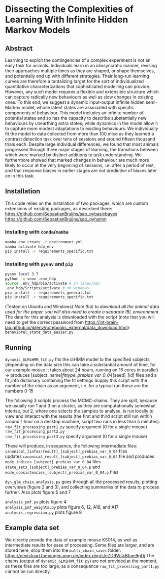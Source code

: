 # Dissecting the Complexities of Learning With Infinite Hidden Markov Models

## Abstract

Learning to exploit the contingencies of a complex experiment is not an easy task for animals. Individuals learn in an idiosyncratic manner, revising their approaches multiple times as they are shaped, or shape themselves, and potentially end up with different strategies. Their long-run learning curves are therefore a tantalizing target for the sort of individualized quantitative characterizations that sophisticated modelling can provide. However, any such model requires a flexible and extensible structure which can capture radically new behaviours as well as slow changes in existing ones. To this end, we suggest a dynamic input-output infinite hidden semi-Markov model, whose latent states are associated with specific components of behaviour. This model includes an infinite number of potential states and so has the capacity to describe substantially new behaviours by unearthing extra states; while dynamics in the model allow it to capture more modest adaptations to existing behaviours. We individually fit the model to data collected from more than 100 mice as they learned a contrast detection task over tens of sessions and around fifteen thousand trials each. Despite large individual differences, we found that most animals progressed through three major stages of learning, the transitions between which were marked by distinct additions to task understanding. We furthermore showed that marked changes in behaviour are much more likely to occur at the very beginning of sessions, i.e. after a period of rest, and that response biases in earlier stages are not predictive of biases later on in this task.

## Installation

This code relies on the installation of two packages, which are custom extensions of existing packages, as described there: \
https://github.com/SebastianBruijns/sab_pybasicbayes \
https://github.com/SebastianBruijns/sab_pyhsmm

### Installing with `conda`/`mamba`
```sh
mamba env create -f environment.yml
mamba activate hdp_env
pip install -r requirements_specific.txt
```

### Installing with `pyenv` and `pip`
```sh
pyenv local 3.7
python -m venv .env_hdp
source .env_hdp/bin/activate # on linux/mac
.env_hdp/Scripts/activate # on windows
pip install -r requirements_general.txt
pip install -r requirements_specific.txt
```

(Tested on Ubuntu and Windows)
*Note that to download all the animal data used for the paper, you will also need to create a separate IBL environment*
The data for this analysis is downloaded with the script (note that you will need to get the correct password from https://int-brain-lab.github.io/iblenv/notebooks_external/data_download.html): \
``behavioral_state_data_easier.py``

## Running

``dynamic_GLMiHMM_fit.py`` fits the diHMM model to the specified subjects (depending on the data size this can take a substantial amount of time, for our example mouse it takes about 24 hours, running on 16 cores in parallel) -> produces [subject_name]_fittype_prebias_var_0_04_[seed]_[id] files and a fit_info dictionary containing the fit settings
Supply this script with the number of the chain as an argument, i.e. for a typical run these are the numbers 0-15

The following 3 scripts process the MCMC-chains. They are split, because we usually run 1 and 3 on a cluster, as they are computationally somewhat intense, but 2, where one selects the samples to analyse, is run locally to view and interact with the results (the first and third script still run within around 1 hour on a desktop machine, script two runs in less than 5 minutes).\
``raw_fit_processing_part1.py``  specify argument (0 for a single mouse) \
``raw_fit_processing_part2.py``  \
``raw_fit_processing_part3.py`` specify argument (0 for a single mouse)

These will produce, in sequence, the following intermediate files: \
``canonical_[infos/result]_[subject]_prebias_var_0_04`` files \
updates ``canonical_result_[subject]_prebias_var_0_04`` file and produces ``mode_indices_[subject]_prebias_var_0_04`` files \
``state_sets_[subject]_prebias_var_0_04.p`` and ``mode_consistencies_[subject]_prebias_var_0_04.p`` files


``dyn_glm_chain_analysis.py`` goes through all the processed results, plotting overviews (figure 2 and 3), and collecting summaries of the data to process further. Also plots figure 5 and 7

``analysis_pmf.py`` plots figure 4\
``analysis_pmf_weights.py`` plots figure 6, 12, A16, and A17\
``analysis_regression.py`` plots figure 8

## Example data set

We directly provide the data of example mouse KS014, as well as intermediate results for ease of processing. Some files are larger, and are stored here, drop them into the `multi_chain_saves` folder: https://nextcloud.tuebingen.mpg.de/index.php/s/eZD9WskBfme9gDj
The chains (output of ``dynamic_GLMiHMM_fit.py``) are not provided at the moment, as these files are too large, as a consequence ``raw_fit_processing_part1.py`` cannot be run directly.
